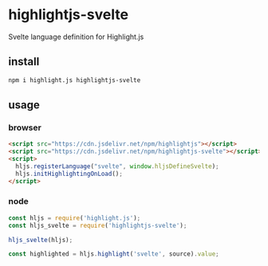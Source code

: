 # highlightjs-svelte
Svelte language definition for Highlight.js

## install
```bash
npm i highlight.js highlightjs-svelte
```

## usage

### browser

```html
<script src="https://cdn.jsdelivr.net/npm/highlightjs"></script>
<script src="https://cdn.jsdelivr.net/npm/highlightjs-svelte"></script>
<script>
  hljs.registerLanguage("svelte", window.hljsDefineSvelte);
  hljs.initHighlightingOnLoad();
</script>

```

### node
```javascript
const hljs = require('highlight.js');
const hljs_svelte = require('highlightjs-svelte');

hljs_svelte(hljs);

const highlighted = hljs.highlight('svelte', source).value;
```

